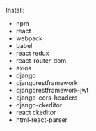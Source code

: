 Install:
- npm
- react
- webpack
- babel
- react redux
- react-router-dom
- axios
- django
- djangorestframework
- djangorestframework-jwt
- django-cors-headers
- django-ckeditor
- react ckeditor
- html-react-parser
